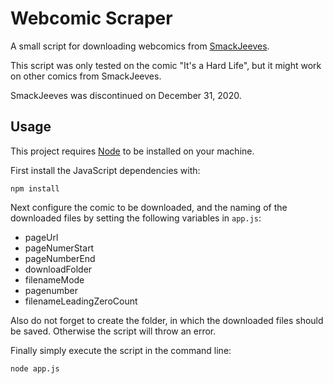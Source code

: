 # Webcomic Scraper

A small script for downloading webcomics from [SmackJeeves](smackjeeves.com).

This script was only tested on the comic "It's a Hard Life", but it might work on other comics from SmackJeeves.

SmackJeeves was discontinued on December 31, 2020.

## Usage

This project requires [Node](https://nodejs.org/en/) to be installed on your machine.

First install the JavaScript dependencies with:

```console
npm install
```

Next configure the comic to be downloaded, and the naming of the downloaded files by setting the following variables in `app.js`:

- pageUrl
- pageNumerStart
- pageNumberEnd
- downloadFolder
- filenameMode
- pagenumber
- filenameLeadingZeroCount

Also do not forget to create the folder, in which the downloaded files should be saved. Otherwise the script will throw an error.

Finally simply execute the script in the command line:

```console
node app.js
```
